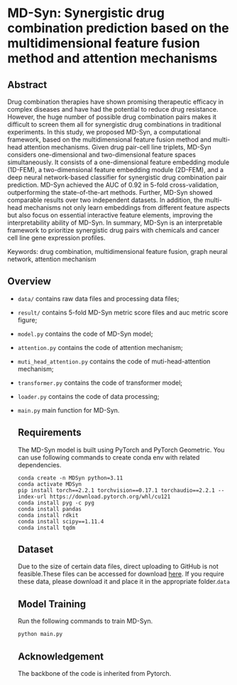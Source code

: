 # **MD-Syn: Synergistic drug combination prediction based on the multidimensional feature fusion method and attention mechanisms**

## Abstract

Drug combination therapies have shown promising therapeutic efficacy in complex diseases and have had the potential to reduce drug resistance. However, the huge number of possible drug combination pairs makes it difficult to screen them all for synergistic drug combinations in traditional experiments. In this study, we proposed MD-Syn, a computational framework, based on the multidimensional feature fusion method and multi-head attention mechanisms. Given drug pair-cell line triplets, MD-Syn considers one-dimensional and two-dimensional feature spaces simultaneously. It consists of a one-dimensional feature embedding module (1D-FEM), a two-dimensional feature embedding module (2D-FEM), and a deep neural network-based classifier for synergistic drug combination pair prediction. MD-Syn achieved the AUC of 0.92 in 5-fold cross-validation, outperforming the state-of-the-art methods. Further, MD-Syn showed comparable results over two independent datasets. In addition, the multi-head mechanisms not only learn embeddings from different feature aspects but also focus on essential interactive feature elements, improving the interpretability ability of MD-Syn. In summary, MD-Syn is an interpretable framework to prioritize synergistic drug pairs with chemicals and cancer cell line gene expression profiles.

Keywords: drug combination, multidimensional feature fusion, graph neural network, attention mechanism

## Overview

- `data/` contains raw data files and processing data  files;

- `result/` contains 5-fold MD-Syn metric score files and auc metric score figure;

- `model.py` contains the code of MD-Syn model;

- `attention.py` contains the code of attention mechanism;

- `muti_head_attention.py` contains the code of muti-head-attention mechanism;

- `transformer.py` contains the code of transformer model;

- `loader.py` contains the code of data processing;

- `main.py` main function for MD-Syn.

  ## Requirements

  The MD-Syn model is built using PyTorch and PyTorch Geometric. You can use following commands to create conda env with related dependencies.

  ```linux
  conda create -n MDSyn python=3.11
  conda activate MDSyn
  pip install torch==2.2.1 torchvision==0.17.1 torchaudio==2.2.1 --index-url https://download.pytorch.org/whl/cu121
  conda install pyg -c pyg
  conda install pandas
  conda install rdkit
  conda install scipy==1.11.4
  conda install tqdm
  ```

  ## Dataset

   Due to the size of certain data files, direct uploading to GitHub is not feasible.These files can be accessed for download [here](https://drive.google.com/drive/folders/10M9KRnyQR-XR1VStL3RdayFSr81paEI2?usp=drive_link). If you require these data, please download it and place it in the appropriate folder.`data`

  ## Model Training

  Run the following commands to train MD-Syn.

  ```python
  python main.py
  ```

  ## Acknowledgement

  The backbone of the code is inherited from Pytorch.

  

  
